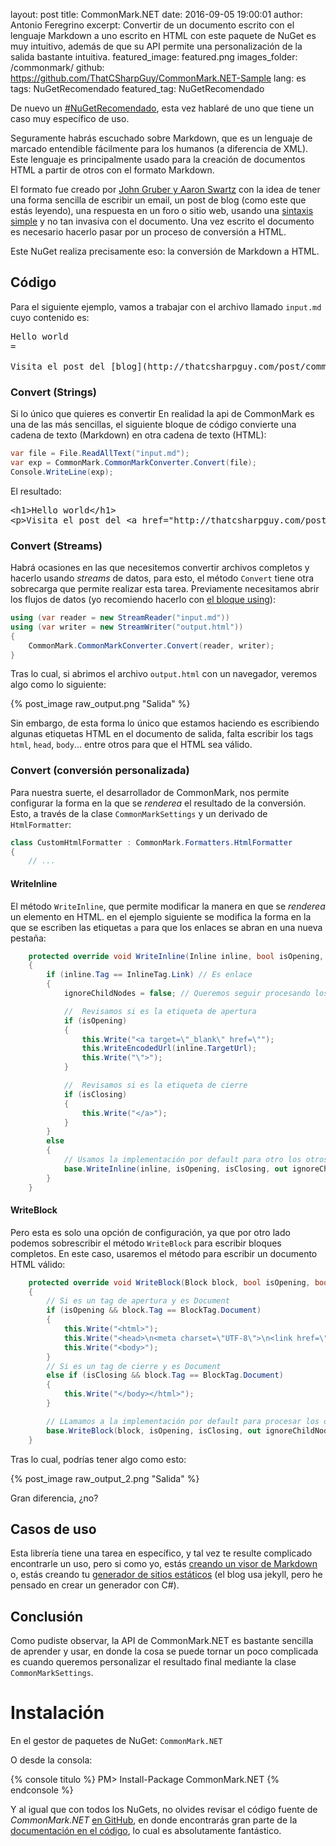 layout: post
title: CommonMark.NET
date: 2016-09-05 19:00:01
author: Antonio Feregrino
excerpt: Convertir de un documento escrito con el lenguaje Markdown a uno escrito en HTML con este paquete de NuGet es muy intuitivo, además de que su API permite una personalización de la salida bastante intuitiva.
featured_image: featured.png
images_folder: /commonmark/
github: https://github.com/ThatCSharpGuy/CommonMark.NET-Sample
lang: es
tags: NuGetRecomendado
featured_tag: NuGetRecomendado

De nuevo un <a href="#">#NuGetRecomendado</a>, esta vez hablaré de uno que tiene un caso muy específico de uso.

Seguramente habrás escuchado sobre Markdown, que es un lenguaje de marcado entendible fácilmente para los humanos (a diferencia de XML). Este lenguaje es principalmente usado para la creación de documentos HTML a partir de otros con el formato Markdown.

El formato fue creado por <a href="https://web.archive.org/web/20040402080322/http://www.aaronsw.com/weblog/001189" target="_blank">John Gruber y Aaron Swartz</a> con la idea de tener una forma sencilla de escribir un email, un post de blog (como este que estás leyendo), una respuesta en un foro o sitio web, usando una <a href="https://daringfireball.net/projects/markdown/syntax" target="_blank">sintaxis simple</a> y no tan invasiva con el documento. Una vez escrito el documento es necesario hacerlo pasar por un proceso de conversión a HTML.

Este NuGet realiza precisamente eso: la conversión de Markdown a HTML.

## Código  
Para el siguiente ejemplo, vamos a trabajar con el archivo llamado `input.md` cuyo contenido es:  
  
<pre>
Hello world
=  

Visita el post del [blog](http://thatcsharpguy.com/post/commonmark) para **saber más** sobre *CommonMark.NET*  
</pre>    

### Convert (Strings)
Si lo único que quieres es convertir En realidad la api de CommonMark es una de las más sencillas, el siguiente bloque de código convierte una cadena de texto (Markdown) en otra cadena de texto (HTML):

```csharp  
var file = File.ReadAllText("input.md");
var exp = CommonMark.CommonMarkConverter.Convert(file);
Console.WriteLine(exp);
```  

El resultado:  

<pre>
&lt;h1&gt;Hello world&lt;/h1&gt;
&lt;p&gt;Visita el post del &lt;a href=&quot;http://thatcsharpguy.com/post/commonmark&quot;&gt;blog&lt;/a&gt; para &lt;strong&gt;saber m&#225;s&lt;/strong&gt; sobre &lt;em&gt;CommonMark.NET&lt;/em&gt;&lt;/p&gt;
</pre>

### Convert (Streams)
Habrá ocasiones en las que necesitemos convertir archivos completos y hacerlo usando *streams* de datos, para esto, el método `Convert` tiene otra sobrecarga que permite realizar esta tarea. Previamente necesitamos abrir los flujos de datos (yo recomiendo hacerlo con <a href="../usos-using-2">el bloque using</a>):

```csharp  
using (var reader = new StreamReader("input.md"))
using (var writer = new StreamWriter("output.html"))
{
    CommonMark.CommonMarkConverter.Convert(reader, writer);
}
```  

Tras lo cual, si abrimos el archivo `output.html` con un navegador, veremos algo como lo siguiente:  

{% post_image raw_output.png "Salida" %}

Sin embargo, de esta forma lo único que estamos haciendo es escribiendo algunas etiquetas HTML en el documento de salida, falta escribir los tags `html`, `head`, `body`... entre otros para que el HTML sea válido.  

### Convert (conversión personalizada)
Para nuestra suerte, el desarrollador de CommonMark, nos permite configurar la forma en la que se *renderea*
 el resultado de la conversión. Esto, a través de la clase `CommonMarkSettings` y un derivado de `HtmlFormatter`:

```csharp  
class CustomHtmlFormatter : CommonMark.Formatters.HtmlFormatter
{
    // ... 
```  

#### WriteInline  
El método `WriteInline`, que permite modificar la manera en que se *renderea* un elemento en HTML. en el ejemplo siguiente se modifica la forma en la que se escriben las etiquetas `a` para que los enlaces se abran en una nueva pestaña:

```csharp  
    protected override void WriteInline(Inline inline, bool isOpening, bool isClosing, out bool ignoreChildNodes)
    {
        if (inline.Tag == InlineTag.Link) // Es enlace
        {
            ignoreChildNodes = false; // Queremos seguir procesando los nodos hijo

            //  Revisamos si es la etiqueta de apertura
            if (isOpening)
            {
                this.Write("<a target=\"_blank\" href=\"");
                this.WriteEncodedUrl(inline.TargetUrl);
                this.Write("\">");
            }

            //  Revisamos si es la etiqueta de cierre
            if (isClosing)
            {
                this.Write("</a>");
            }
        }
        else
        {
            // Usamos la implementación por default para otro los otros nodos
            base.WriteInline(inline, isOpening, isClosing, out ignoreChildNodes);
        }
    }
```  

#### WriteBlock

Pero esta es solo una opción de configuración, ya que por otro lado podemos sobrescribir el método `WriteBlock` para escribir bloques completos. En este caso, usaremos el método para escribir un documento HTML válido:  

```csharp  
    protected override void WriteBlock(Block block, bool isOpening, bool isClosing, out bool ignoreChildNodes)
    {
        // Si es un tag de apertura y es Document
        if (isOpening && block.Tag == BlockTag.Document)
        {
            this.Write("<html>");
            this.Write("<head>\n<meta charset=\"UTF-8\">\n<link href=\"https://github.com/jasonm23/markdown-css-themes/raw/gh-pages/markdown6.css\" rel=\"stylesheet\" ></head>");
            this.Write("<body>");
        }
        // Si es un tag de cierre y es Document
        else if (isClosing && block.Tag == BlockTag.Document)
        {
            this.Write("</body></html>");
        }

        // LLamamos a la implementación por default para procesar los otros nodos
        base.WriteBlock(block, isOpening, isClosing, out ignoreChildNodes);
    }
```  

Tras lo cual, podrías tener algo como esto:

{% post_image raw_output_2.png "Salida" %}

Gran diferencia, ¿no?

## Casos de uso  
Esta librería tiene una tarea en específico, y tal vez te resulte complicado encontrarle un uso, pero si como yo, estás <a href="#" target="_blank">creando un visor de Markdown</a> o, estás creando tu <a href="https://davidwalsh.name/introduction-static-site-generators" target="_blank">generador de sitios estáticos</a> (el blog usa jekyll, pero he pensado en crear un generador con C#).

## Conclusión  
Como pudiste observar, la API de CommonMark.NET es bastante sencilla de aprender y usar, en donde la cosa se puede tornar un poco complicada es cuando queremos personalizar el resultado final mediante la clase `CommonMarkSettings`.
 
# Instalación  
En el gestor de paquetes de NuGet: `CommonMark.NET`

O desde la consola: 

{% console titulo %}
PM> Install-Package CommonMark.NET
{% endconsole %}

Y al igual que con todos los NuGets, no olvides revisar el código fuente de *CommonMark.NET* <a href="https://github.com/Knagis/CommonMark.NET" target="_blank" >en GitHub</a>, en donde encontrarás gran parte de la <a href="https://github.com/Knagis/CommonMark.NET/blob/master/CommonMark/Formatters/HtmlFormatter.cs" target="_blank">documentación en el código</a>, lo cual es absolutamente fantástico.  
